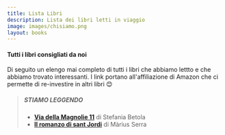 ```yaml
---
title: Lista Libri
description: Lista dei libri letti in viaggio
image: images/chisiamo.png
layout: books
---
```

#### Tutti i libri consigliati da noi

Di seguito un elengo mai completo di tutti i libri che abbiamo lettto e che abbiamo trovato interessanti. I link portano all'affiliazione di Amazon che ci permette di re-investire in altri libri :blush: 


>##### STIAMO LEGGENDO
>- **[Via della Magnolie 11](https://amzn.to/3ILwurN)** di Stefania Betola
>- **[Il romanzo di sant Jordi](https://amzn.to/3GU2RDS)** di Màrius Serra

